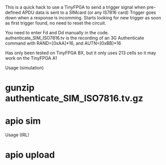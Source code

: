 This is a quick hack to use a TinyFPGA to send a trigger signal
when pre-defined APDU data is sent to a SIMcard (or any IS7816 card)
Trigger goes down when a response is incomming.
Starts looking for new trigger as soon as first trigger found, no
need to reset the circuit.

You need to enter Fd and Dd manually in the code.
authenticate_SIM_ISO7816.tv is the recording of an 3G Authenticate command
with RAND=[0xAA]*16, and AUTN=[0xBB]*16

Has only been tested on TinyFPGA BX, but it only uses 213 cells so it may
work on the TinyFPGA A1

Usage (simulation)
# gunzip authenticate_SIM_ISO7816.tv.gz
# apio sim


Usage (IRL)
# apio upload


